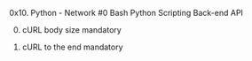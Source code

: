 0x10. Python - Network #0
Bash
Python
Scripting
Back-end
API

0. cURL body size
mandatory

1. cURL to the end
mandatory
